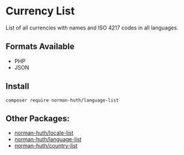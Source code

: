 # Currency List

List of all currencies with names and ISO 4217 codes in all languages.

## Formats Available

* PHP
* JSON

## Install

```shell
composer require norman-huth/language-list
```

## Other Packages:

* [norman-huth/locale-list](https://github.com/Muetze42/locale-list)
* [norman-huth/language-list](https://github.com/Muetze42/language-list)
* [norman-huth/country-list](https://github.com/Muetze42/country-list)
